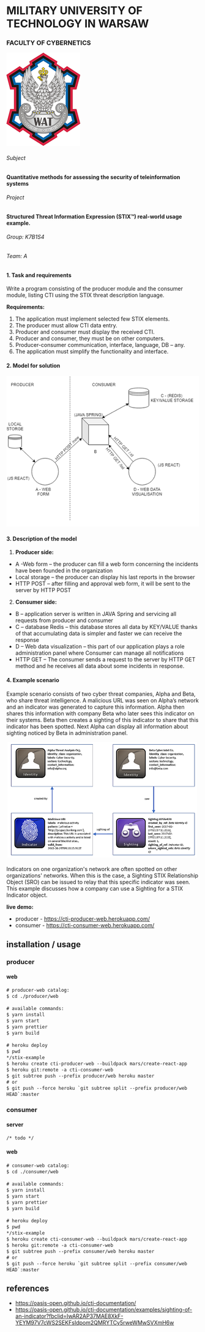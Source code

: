 # MILITARY UNIVERSITY OF TECHNOLOGY IN WARSAW
### FACULTY OF CYBERNETICS
   ![alt text](https://github.com/gouomp/stix-example/blob/master/logowat.png "Logo") 

###### Subject
#### Quantitative methods for assessing the security of teleinformation systems
###### Project
#### Structured Threat Information Expression (STIX™) real-world usage example.

###### Group: K7B1S4
###### Team: A

#### 1.	Task and requirements  
Write a program consisting of the producer module and the consumer module, listing CTI using the STIX threat description language.  

   **Requirements:**
  1. The application must implement selected few STIX elements.  
  2. The producer must allow CTI data entry.  
  3. Producer and consumer must display the received CTI.  
  4. Producer and consumer, they must be on other computers.  
  5. Producer-consumer communication, interface, language, DB – any.  
  6. The application must simplify the functionality and interface.  

#### 2.	Model for solution  
   
   ![alt text](https://github.com/gouomp/stix-example/blob/master/model.png "Model") 

#### 3.	Description of the model

  1. **Producer side:**  
  * A -Web form – the producer can fill a web form concerning the incidents have been founded in the organization  
  * Local storage – the producer can display his last reports in the browser  
  * HTTP POST – after filling and approval web form, it will be sent to the server by HTTP POST  

  2. **Consumer side:**  
  * B – application server is written in JAVA Spring and servicing all requests from producer and consumer  
  * C – database Redis – this database stores all data by KEY/VALUE thanks of that accumulating data is simpler and faster we can receive the response  
  * D – Web data visualization – this part of our application plays a role administration panel where Consumer can manage all notifications  
  * HTTP GET – The consumer sends a request to the server by HTTP GET method and he receives all data about some incidents in response.  
#### 4.	Example scenario
Example scenario consists of two cyber threat companies, Alpha and Beta, who share threat intelligence. A malicious URL was seen on Alpha’s network and an indicator was generated to capture this information. Alpha then shares this information with company Beta who later sees this indicator on their systems. Beta then creates a sighting of this indicator to share that this indicator has been spotted. Next Alpha can display all information about sighting noticed by Beta in administration panel.

   ![alt text](https://github.com/gouomp/stix-example/blob/master/exampleModel.png "Example model") 

Indicators on one organization's network are often spotted on other organizations' networks. When this is the case, a Sighting STIX Relationship Object (SRO) can be issued to relay that this specific indicator was seen. This example discusses how a company can use a Sighting for a STIX Indicator object.


**live demo:**
 * producer - https://cti-producer-web.herokuapp.com/
 * consumer - https://cti-consumer-web.herokuapp.com/

## installation / usage

### producer

#### web

```
# producer-web catalog:
$ cd ./producer/web

# available commands:
$ yarn install
$ yarn start
$ yarn prettier
$ yarn build

# heroku deploy
$ pwd
*/stix-example
$ heroku create cti-producer-web --buildpack mars/create-react-app
$ heroku git:remote -a cti-consumer-web
$ git subtree push --prefix producer/web heroku master
# or
$ git push --force heroku `git subtree split --prefix producer/web HEAD`:master
```

### consumer

#### server

```
/* todo */
```

#### web

```
# consumer-web catalog:
$ cd ./consumer/web

# available commands:
$ yarn install
$ yarn start
$ yarn prettier
$ yarn build

# heroku deploy
$ pwd
*/stix-example
$ heroku create cti-consumer-web --buildpack mars/create-react-app
$ heroku git:remote -a cti-consumer-web
$ git subtree push --prefix consumer/web heroku master
# or
$ git push --force heroku `git subtree split --prefix consumer/web HEAD`:master
```

## references

- https://oasis-open.github.io/cti-documentation/
- https://oasis-open.github.io/cti-documentation/examples/sighting-of-an-indicator?fbclid=IwAR2AP37MAE8XkF-YEYM97V7cWS2SEKFsIdpom2QMRYTCy5rweWMwSVXmH6w
